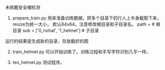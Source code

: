 未佩戴安全帽检测

1. prepare_train.py
用来准备训练数据。把多个目录下的行人上半身截取下来，resize为统一大小，
默认64x64。注意修改根目录和子目录名。
path =  # 根目录
sub = ['0_nohat', '1_helmet'] # 子目录

运行的结果是生成新的目录，存放截好的图

2. train_helmet.py
可以开始训练了。训练过程和手写字符识别几乎一样。

3. tes_helmet.py
测试程序。